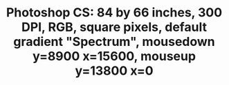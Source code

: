 ---
inv_num: 2009-006
add_credit:
url: 2009-006-photoshop-cs
title: 'Photoshop CS: 84 by 66 inches, 300 DPI, RGB, square pixels, default gradient
  "Spectrum", mousedown y=8900 x=15600, mouseup y=13800 x=0'
year: '2009'
display_year: '2009'
medium: Chromogenic print
dims: 84 x 66 inches
pitch:
ps:
live_url:
youtube:
related_code:
subheading:
download:
commission:
layout: things-i-made
---